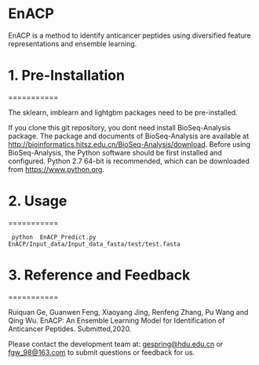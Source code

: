 # EnACP
 
EnACP is a method to identify anticancer peptides using diversified feature representations and ensemble learning.


# 1. Pre-Installation

===========

The sklearn, imblearn and lightgbm packages need to be pre-installed. 

If you clone this git repository, you dont need install BioSeq-Analysis package.
The package and documents of BioSeq-Analysis are available at http://bioinformatics.hitsz.edu.cn/BioSeq-Analysis/download. 
Before using BioSeq-Analysis, the Python software should be first installed and configured. Python 2.7 64-bit is recommended, which can be downloaded from https://www.python.org. 




# 2. Usage 

===========
  
     python  EnACP_Predict.py EnACP/Input_data/Input_data_fasta/test/test.fasta



# 3. Reference and Feedback

===========

  Ruiquan Ge, Guanwen Feng, Xiaoyang Jing, Renfeng Zhang, Pu Wang and Qing Wu. EnACP: An Ensemble Learning Model for Identification of     Anticancer Peptides. Submitted,2020.
 
  Please contact the development team at: gespring@hdu.edu.cn or fgw_98@163.com to submit questions or feedback for us.
